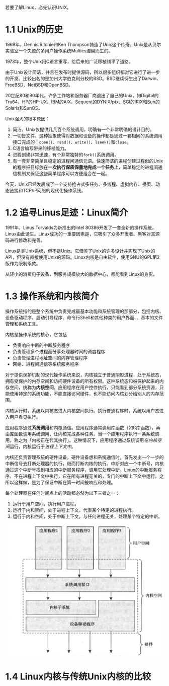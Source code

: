 若要了解Linux，必先认识UNIX。

# 1.1 Unix的历史

1969年，Dennis Ritchie和Ken Thompson铸造了Unix这个传奇。Unix是从贝尔实验室一个失败的多用户操作系统Multics涅槃而生的。

1973年，整个Unix用C语言重写，给后来的广泛移植铺平了道路。

由于Unix设计简洁，并且在发布时提供源码，所以很多组织都对它进行了进一步的开发。比较出名的是加州大学伯克利分校的BSD。BSD继续衍生出了Darwin、FreeBSD、NetBSD和OpenBSD。

20世纪80和90年代，许多工作站和服务器厂商退出了自己的Unix，如Digital的Tru64、HP的HP-UX、IBM的AIX、Sequent的DYNIX/ptx、SGI的IRIX和Sun的Solaris和SunOS。

Unix强大的根本原因：

1. 简洁。Unix仅提供几几百个系统调用，明确有一个非常明确的设计目的。
2. 一切皆文件。这种抽象使得对数据和设备的操作都是通过一套相同的系统调用接口完成的：`open()`、`read()`、`write()`、`lseek()`和`close`。
3. C语言编写带来的移植能力。
4. 进程创建非常迅速，有个非常独特的`fork()`系统调用。
5. 有一套非常简单且稳定的进程间通信元语。快速简洁的进程创建过程似的Unix的程序把目标放在**一次执行保质保量地完成一个任务上**，简单稳定的进程间通信机制又保证这些简单程序可以方便组合在一起。

今天，Unix已经发展成了一个支持抢占式多任务、多线程、虚拟内存、换页、动态链接和TCP/IP网络的现代化操作系统。

# 1.2 追寻Linus足迹：Linux简介

1991年，Linus Torvalds为新推出的Intel 80386开发了一套全新的操作系统，Linux由此诞生。Linux成功的一重要因素是，它吸引了众多开发者、黑客对其源码进行修改和完善。

Linux是类Unix系统，但不是Unix。它借鉴了Unix的许多设计并实现了Unix的API，但没有直接使用Unix的源码。Linux内核是自由软件，使用GNU的GPL第2版作为限制条款。

从轻小的消费电子设备，到服务规模放大的数据中心，都能看到Linux的身影。

# 1.3 操作系统和内核简介

操作系统指的是整个系统中负责完成最基本功能和系统管理的那部分，包括内核、设备驱动程序、启动引导程序、命令行Shell和其他种类的用户界面、、基本的文件管理和系统工具。

内核是操作系统的核心，它包括

- 负责响应中断的中断服务程序
- 负责管理多个进程而分享处理器时间的调度程序
- 负责管理进程地址空间的内存管理程序
- 网络、进程间通信等系统服务程序

对于提供保护机制的现代操作系统来说，内核独立于普通阴影进程，处于系统态，拥有受保护的内存空间和访问硬件设备的所有权限。这种系统态和被保护起来的内存空间，统称为**内核空间**。应用程序在用户控件执行，只能看到部分系统资源，只能使用特定的系统功能，不能直接访问硬件，也不能访问内核划分给别人的内存范围。

内核运行时，系统以内核态进入内核空间执行。执行普通程序时，系统以用户态进入用户看见执行。

应用程序通过**系统调用**和内核通信。应用程序通常调用库函数（如C库函数），再由库函数调用系统调用，让内核完成各种任务。当一个应用程序执行一条系统调用，称之为「内核正在代其执行」。这种情况下，应用程序通过系统调用*在内核空间*运行，内核运行于*进程上下文中*。

内核还负责管理系统的硬件设备。硬件设备想和系统通信时，首先发出一个一步的中断信号去打断处理器的执行，继而打断内核的执行。中断对应一个中断号，内核通过这个中断号找到相应的中断服务程序，调用它处理中断。Linux的中断服务程序，不在进程上下文中执行，它在所有进程无关的，专门的中断上下文中运行。之所以这样做，是为了保证中断在第一时间被响应和处理。

每个处理器在任何时间点上的活动都必然为以下三者之一：

1. 运行于用户空间，执行用户进程。
2. 运行于内和空间，处于进程上下文，代表某个特定的进程执行。
3. 运行于内和空间，处于中断上下文，与任何进程无关，处理某个特定的中断。

![应用程序、内核和硬件的关系](img/chap1/img0.png)

# 1.4 Linux内核与传统Unix内核的比较

